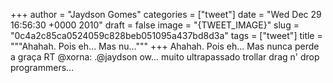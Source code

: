 
+++
author = "Jaydson Gomes"
categories = ["tweet"]
date = "Wed Dec 29 16:56:30 +0000 2010"
draft = false
image = "{TWEET_IMAGE}"
slug = "0c4a2c85ca0524059c828beb051095a437bd8d3a"
tags = ["tweet"]
title = """Ahahah. Pois eh... Mas nu..."""
+++
Ahahah. Pois eh... Mas nunca perde a graça RT @xorna: .@jaydson ow... muito ultrapassado trollar drag n' drop programmers...
